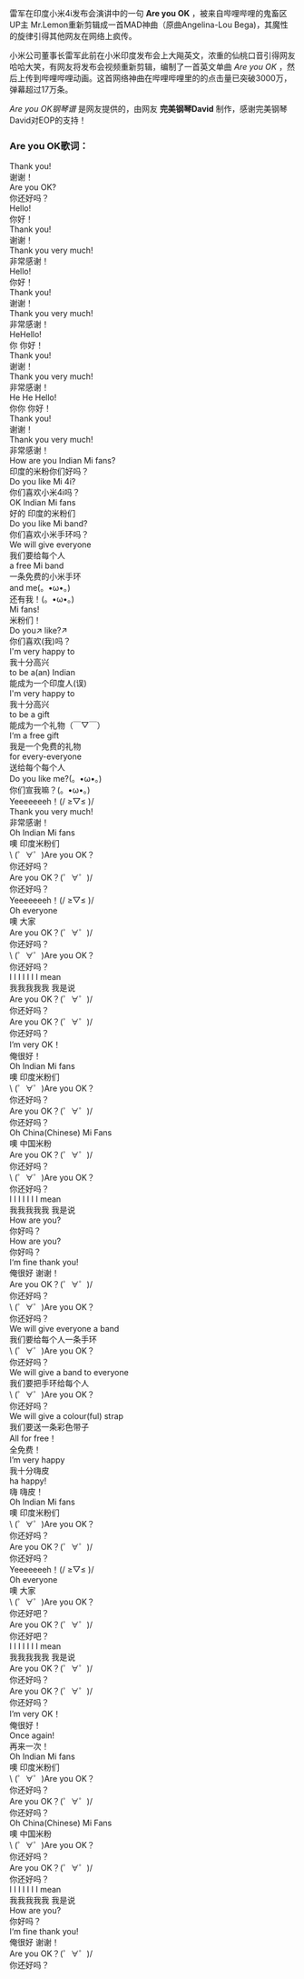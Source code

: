 

雷军在印度小米4i发布会演讲中的一句 **Are you OK** ，被来自哔哩哔哩的鬼畜区UP主
Mr.Lemon重新剪辑成一首MAD神曲（原曲Angelina-Lou Bega)，其魔性的旋律引得其他网友在网络上疯传。

小米公司董事长雷军此前在小米印度发布会上大飚英文，浓重的仙桃口音引得网友哈哈大笑，有网友将发布会视频重新剪辑，编制了一首英文单曲 _Are you OK_
，然后上传到哔哩哔哩动画。这首网络神曲在哔哩哔哩里的的点击量已突破3000万，弹幕超过17万条。

_Are you OK钢琴谱_ 是网友提供的，由网友 **完美钢琴David** 制作，感谢完美钢琴David对EOP的支持！

### Are you OK歌词：

Thank you!  
谢谢！  
Are you OK?  
你还好吗？  
Hello!  
你好！  
Thank you!  
谢谢！  
Thank you very much!  
非常感谢！  
Hello!  
你好！  
Thank you!  
谢谢！  
Thank you very much!  
非常感谢！  
HeHello!  
你 你好！  
Thank you!  
谢谢！  
Thank you very much!  
非常感谢！  
He He Hello!  
你你 你好！  
Thank you!  
谢谢！  
Thank you very much!  
非常感谢！  
How are you Indian Mi fans?  
印度的米粉你们好吗？  
Do you like Mi 4i?  
你们喜欢小米4i吗？  
OK Indian Mi fans  
好的 印度的米粉们  
Do you like Mi band?  
你们喜欢小米手环吗？  
We will give everyone  
我们要给每个人  
a free Mi band  
一条免费的小米手环  
and me(。•ω•。)  
还有我！(。•ω•。)  
Mi fans!  
米粉们！  
Do you↗ like?↗  
你们喜欢(我)吗？  
I'm very happy to  
我十分高兴  
to be a(an) Indian  
能成为一个印度人(误)  
I'm very happy to  
我十分高兴  
to be a gift  
能成为一个礼物（￣▽￣）  
I‘m a free gift  
我是一个免费的礼物  
for every-everyone  
送给每个每个人  
Do you like me?(。•ω•。)  
你们宣我嘛？(。•ω•。)  
Yeeeeeeeh！(/ ≥▽≤ )/  
Thank you very much!  
非常感谢！  
Oh Indian Mi fans  
噢 印度米粉们  
\ (゜∀゜)Are you OK？  
你还好吗？  
Are you OK？(゜∀゜)/  
你还好吗？  
Yeeeeeeeh！(/ ≥▽≤ )/  
Oh everyone  
噢 大家  
Are you OK？(゜∀゜)/  
你还好吗？  
\ (゜∀゜)Are you OK？  
你还好吗？  
I I I I I I I mean  
我我我我我 我是说  
Are you OK？(゜∀゜)/  
你还好吗？  
Are you OK？(゜∀゜)/  
你还好吗？  
I’m very OK！  
俺很好！  
Oh Indian Mi fans  
噢 印度米粉们  
\ (゜∀゜)Are you OK？  
你还好吗？  
Are you OK？(゜∀゜)/  
你还好吗？  
Oh China(Chinese) Mi Fans  
噢 中国米粉  
Are you OK？(゜∀゜)/  
你还好吗？  
\ (゜∀゜)Are you OK？  
你还好吗？  
I I I I I I I mean  
我我我我我 我是说  
How are you?  
你好吗？  
How are you?  
你好吗？  
I‘m fine thank you!  
俺很好 谢谢！  
Are you OK？(゜∀゜)/  
你还好吗？  
\ (゜∀゜)Are you OK？  
你还好吗？  
We will give everyone a band  
我们要给每个人一条手环  
\ (゜∀゜)Are you OK？  
你还好吗？  
We will give a band to everyone  
我们要把手环给每个人  
\ (゜∀゜)Are you OK？  
你还好吗？  
We will give a colour(ful) strap  
我们要送一条彩色带子  
All for free！  
全免费！  
I’m very happy  
我十分嗨皮  
ha happy!  
嗨 嗨皮！  
Oh Indian Mi fans  
噢 印度米粉们  
\ (゜∀゜)Are you OK？  
你还好吗？  
Are you OK？(゜∀゜)/  
你还好吗？  
Yeeeeeeeh！(/ ≥▽≤ )/  
Oh everyone  
噢 大家  
\ (゜∀゜)Are you OK？  
你还好吧？  
Are you OK？(゜∀゜)/  
你还好吧？  
I I I I I I I mean  
我我我我我 我是说  
Are you OK？(゜∀゜)/  
你还好吗？  
Are you OK？(゜∀゜)/  
你还好吗？  
I’m very OK！  
俺很好！  
Once again!  
再来一次！  
Oh Indian Mi fans  
噢 印度米粉们  
\ (゜∀゜)Are you OK？  
你还好吗？  
Are you OK？(゜∀゜)/  
你还好吗？  
Oh China(Chinese) Mi Fans  
噢 中国米粉  
\ (゜∀゜)Are you OK？  
你还好吗？  
Are you OK？(゜∀゜)/  
你还好吗？  
I I I I I I I mean  
我我我我我 我是说  
How are you?  
你好吗？  
I‘m fine thank you!  
俺很好 谢谢！  
Are you OK？(゜∀゜)/  
你还好吗？

